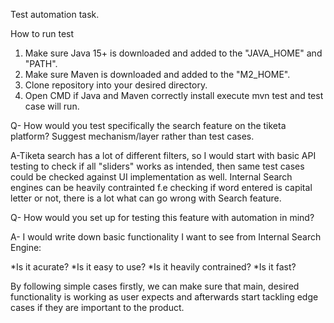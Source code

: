 Test automation task.

How to run test

1. Make sure Java 15+ is downloaded and added to the "JAVA_HOME" and "PATH".
2. Make sure Maven is downloaded and added to the "M2_HOME".
3. Clone repository into your desired directory.
4. Open CMD if Java and Maven correctly install execute mvn test and test case will run. 

Q- How would you test specifically the search feature on the tiketa platform? Suggest
mechanism/layer rather than test cases.

A-Tiketa search has a lot of different filters, so I would start with basic API testing to check if all "sliders" works as intended, then same test cases could be checked against UI implementation as well. Internal Search engines can be heavily contrainted f.e checking if word entered is capital letter or not, there is a lot what can go wrong with Search feature.  

Q- How would you set up for testing this feature with automation in mind?

A- I would write down basic functionality I want to see from Internal Search Engine:

*Is it acurate?
*Is it easy to use? 
*Is it heavily contrained?
*Is it fast? 
   
By following simple cases firstly, we can make sure that main, desired functionality is working as user expects and afterwards start tackling edge cases if they are important to the product. 
